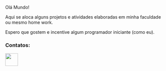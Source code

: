 Olá Mundo!

Aqui se aloca alguns projetos e atividades elaboradas em minha faculdade ou mesmo home work.

Espero que gostem e incentive algum programador iniciante (como eu).


### Contatos:

<div>
  <a href="https://www.linkedin.com/in/renansouzadeoliveira/" target="_blank"><img src="https://cdn-icons-png.flaticon.com/512/174/174857.png" target="_blank"              width="40" height="40"></a>  
</div>

